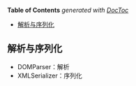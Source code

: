 <!-- START doctoc generated TOC please keep comment here to allow auto update -->
<!-- DON'T EDIT THIS SECTION, INSTEAD RE-RUN doctoc TO UPDATE -->
**Table of Contents**  *generated with [DocToc](https://github.com/thlorenz/doctoc)*

- [解析与序列化](#%E8%A7%A3%E6%9E%90%E4%B8%8E%E5%BA%8F%E5%88%97%E5%8C%96)

<!-- END doctoc generated TOC please keep comment here to allow auto update -->

## 解析与序列化

- DOMParser：解析
- XMLSerializer：序列化
